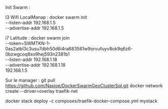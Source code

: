 
Init Swarm :

I3 Wifi LocalManap :
docker swarm init \
    --listen-addr 192.168.1.5 \
    --advertise-addr 192.168.1.5


i7 Latitude :
docker swarm join \
    --token=SWMTKN-1-0as2atbl3c3usu7dbh50d6i4ra683561w9orvufuyv8ok9q6z6-0bzwgcoq8xo9hej593n2381b1 \
    --listen-addr 192.168.1.18 \
    --advertise-addr 192.168.1.18 \
    192.168.1.5


Sur le manager :
git pull https://github.com/Nasjoe/DockerSwarmGeoClusterSql.git
docker network create --driver=overlay traefik-net

docker stack deploy -c composes/traefik-docker-compose.yml mystack